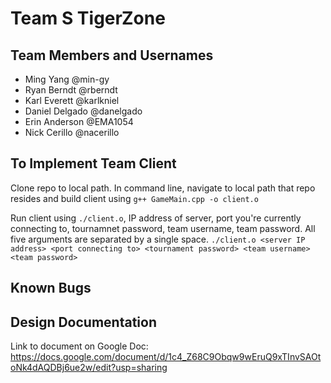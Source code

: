 # Team S TigerZone

## Team Members and Usernames
- Ming Yang @min-gy
- Ryan Berndt @rberndt
- Karl Everett @karlkniel
- Daniel Delgado @danelgado
- Erin Anderson @EMA1054
- Nick Cerillo @nacerillo

## To Implement Team Client

Clone repo to local path. In command line, navigate to local path that repo resides and build client using `g++ GameMain.cpp -o client.o`

Run client using `./client.o`, IP address of server, port you're currently connecting to, tournamnet password, team username, team password. All five arguments are separated by a single space.
`./client.o <server IP address> <port connecting to> <tournament password> <team username> <team password>`

## Known Bugs

## Design Documentation
Link to document on Google Doc: https://docs.google.com/document/d/1c4_Z68C9Obqw9wEruQ9xTInvSAOtoNk4dAQDBj6ue2w/edit?usp=sharing

